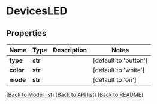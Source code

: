 # DevicesLED

## Properties
Name | Type | Description | Notes
------------ | ------------- | ------------- | -------------
**type** | **str** |  | [default to 'button']
**color** | **str** |  | [default to 'white']
**mode** | **str** |  | [default to 'on']

[[Back to Model list]](../README.md#documentation-for-models) [[Back to API list]](../README.md#documentation-for-api-endpoints) [[Back to README]](../README.md)



